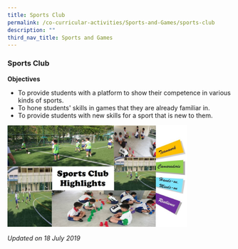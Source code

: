 ```yaml
---
title: Sports Club
permalink: /co-curricular-activities/Sports-and-Games/sports-club
description: ""
third_nav_title: Sports and Games
---
```

### Sports Club

**Objectives**

*   To provide students with a platform to show their competence in various kinds of sports.
*   To hone students' skills in games that they are already familiar in.
*   To provide students with new skills for a sport that is new to them.

<img src="/images/sg6.png" 
     style="width:80%">

*Updated on 18 July 2019*